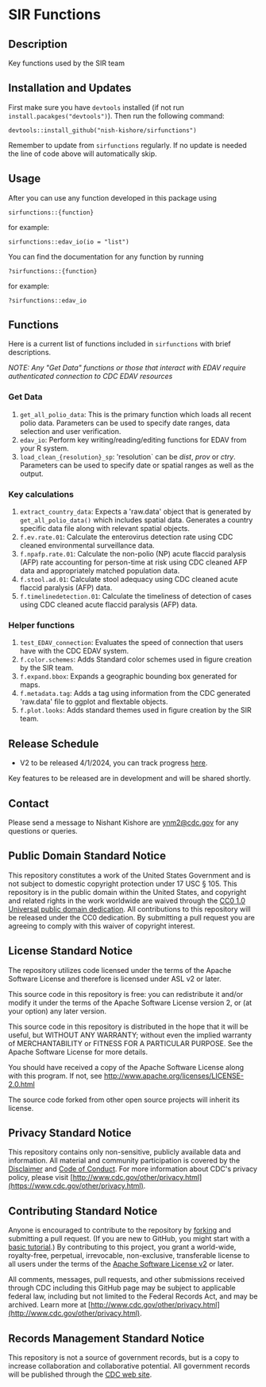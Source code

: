 # SIR Functions

## Description
Key functions used by the SIR team

## Installation and Updates
First make sure you have `devtools` installed (if not run `install.pacakges("devtools")`). Then run the following command:

```
devtools::install_github("nish-kishore/sirfunctions")
```

Remember to update from `sirfunctions` regularly. If no update is needed the line of code above will 
automatically skip. 

## Usage

After you can use any function developed in this package using

```
sirfunctions::{function}
```

for example:

```
sirfunctions::edav_io(io = "list")
```

You can find the documentation for any function by running 

```
?sirfunctions::{function}
```

for example: 

```
?sirfunctions::edav_io
```

## Functions

Here is a current list of functions included in `sirfunctions` with brief descriptions. 

*NOTE: Any "Get Data" functions or those that interact with EDAV require authenticated connection to CDC EDAV resources* 

### Get Data

1) `get_all_polio_data`: This is the primary function which loads all recent polio data.
Parameters can be used to specify date ranges, data selection and user verification. 
2) `edav_io`: Perform key writing/reading/editing functions for EDAV from your R system.
3) `load_clean_{resolution}_sp`: 'resolution` can be *dist*, *prov* or *ctry*. 
Parameters can be used to specify date or spatial ranges as well as the output. 

### Key calculations

1) `extract_country_data`: Expects a 'raw.data' object that is generated by `get_all_polio_data()`
which includes spatial data. Generates a country specific data file along with relevant spatial objects. 
2) `f.ev.rate.01`: Calculate the enterovirus detection rate using CDC cleaned environmental surveillance data. 
3) `f.npafp.rate.01`: Calculate the non-polio (NP) acute flaccid paralysis (AFP) rate accounting for person-time at risk 
using CDC cleaned AFP data and appropriately matched population data.
4) `f.stool.ad.01`: Calculate stool adequacy using CDC cleaned acute flaccid paralysis (AFP) data. 
5) `f.timelinedetection.01`: Calculate the timeliness of detection of cases using CDC cleaned acute flaccid paralysis (AFP) data. 

### Helper functions


1) `test_EDAV_connection`: Evaluates the speed of connection that users have with the CDC EDAV system. 
2) `f.color.schemes`: Adds Standard color schemes used in figure creation by the SIR team. 
3) `f.expand.bbox`: Expands a geographic bounding box generated for maps.
4) `f.metadata.tag`: Adds a tag using information from the CDC generated 'raw.data' file to ggplot and flextable objects.
5) `f.plot.looks`: Adds standard themes used in figure creation by the SIR team. 

## Release Schedule
- V2 to be released 4/1/2024, you can track progress [here](https://github.com/nish-kishore/sirfunctions/milestone/3).

Key features to be released are in development and will be shared shortly. 

## Contact 
Please send a message to Nishant Kishore are ynm2@cdc.gov for any questions or queries. 

## Public Domain Standard Notice
This repository constitutes a work of the United States Government and is not
subject to domestic copyright protection under 17 USC § 105. This repository is in
the public domain within the United States, and copyright and related rights in
the work worldwide are waived through the [CC0 1.0 Universal public domain dedication](https://creativecommons.org/publicdomain/zero/1.0/).
All contributions to this repository will be released under the CC0 dedication. By
submitting a pull request you are agreeing to comply with this waiver of
copyright interest.

## License Standard Notice
The repository utilizes code licensed under the terms of the Apache Software
License and therefore is licensed under ASL v2 or later.

This source code in this repository is free: you can redistribute it and/or modify it under
the terms of the Apache Software License version 2, or (at your option) any
later version.

This source code in this repository is distributed in the hope that it will be useful, but WITHOUT ANY
WARRANTY; without even the implied warranty of MERCHANTABILITY or FITNESS FOR A
PARTICULAR PURPOSE. See the Apache Software License for more details.

You should have received a copy of the Apache Software License along with this
program. If not, see http://www.apache.org/licenses/LICENSE-2.0.html

The source code forked from other open source projects will inherit its license.

## Privacy Standard Notice
This repository contains only non-sensitive, publicly available data and
information. All material and community participation is covered by the
[Disclaimer](https://github.com/CDCgov/template/blob/master/DISCLAIMER.md)
and [Code of Conduct](https://github.com/CDCgov/template/blob/master/code-of-conduct.md).
For more information about CDC's privacy policy, please visit [http://www.cdc.gov/other/privacy.html](https://www.cdc.gov/other/privacy.html).

## Contributing Standard Notice
Anyone is encouraged to contribute to the repository by [forking](https://help.github.com/articles/fork-a-repo)
and submitting a pull request. (If you are new to GitHub, you might start with a
[basic tutorial](https://help.github.com/articles/set-up-git).) By contributing
to this project, you grant a world-wide, royalty-free, perpetual, irrevocable,
non-exclusive, transferable license to all users under the terms of the
[Apache Software License v2](http://www.apache.org/licenses/LICENSE-2.0.html) or
later.

All comments, messages, pull requests, and other submissions received through
CDC including this GitHub page may be subject to applicable federal law, including but not limited to the Federal Records Act, and may be archived. Learn more at [http://www.cdc.gov/other/privacy.html](http://www.cdc.gov/other/privacy.html).

## Records Management Standard Notice
This repository is not a source of government records, but is a copy to increase
collaboration and collaborative potential. All government records will be
published through the [CDC web site](http://www.cdc.gov).

